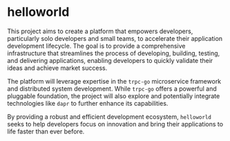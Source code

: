 # helloworld

This project aims to create a platform that empowers developers, particularly solo developers and small teams, to accelerate their application development lifecycle. The goal is to provide a comprehensive infrastructure that streamlines the process of developing, building, testing, and delivering applications, enabling developers to quickly validate their ideas and achieve market success.

The platform will leverage expertise in the `trpc-go` microservice framework and distributed system development. While `trpc-go` offers a powerful and pluggable foundation, the project will also explore and potentially integrate technologies like `dapr` to further enhance its capabilities.

By providing a robust and efficient development ecosystem, `helloworld` seeks to help developers focus on innovation and bring their applications to life faster than ever before.